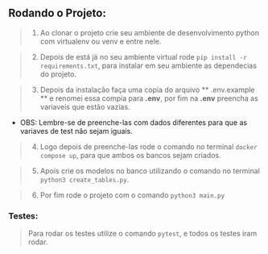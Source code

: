 ## Rodando o Projeto:

> 1. Ao clonar o projeto crie seu ambiente de desenvolvimento python com virtualenv ou venv e entre nele.

> 2. Depois de está já no seu ambiente virtual rode ``` pip install -r requirements.txt ```, para instalar em seu ambiente as dependecias do projeto.

> 3. Depois da instalação faça uma copia do arquivo ** .env.example ** e renomei essa compia para **.env**, por fim na **.env** preencha as variaveis que estão vazias.
- OBS: Lembre-se de preenche-las com dados diferentes para que as variaves de test não sejam iguais.
  
> 4. Logo depois de preenche-las rode o comando no terminal ``` docker compose up ```, para que ambos os bancos sejam criados.

> 5. Apois crie os modelos no banco utilizando o comando no terminal ``` python3 create_tables.py ```.

> 6. Por fim rode o projeto com o comando ``` python3 main.py ```

### Testes:

> Para rodar os testes utilize o comando ``` pytest ```, e todos os testes iram rodar.
